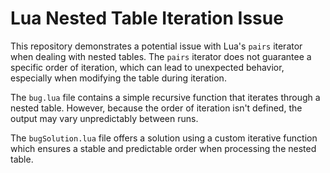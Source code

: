 # Lua Nested Table Iteration Issue

This repository demonstrates a potential issue with Lua's `pairs` iterator when dealing with nested tables. The `pairs` iterator does not guarantee a specific order of iteration, which can lead to unexpected behavior, especially when modifying the table during iteration.

The `bug.lua` file contains a simple recursive function that iterates through a nested table. However, because the order of iteration isn't defined, the output may vary unpredictably between runs.

The `bugSolution.lua` file offers a solution using a custom iterative function which ensures a stable and predictable order when processing the nested table.